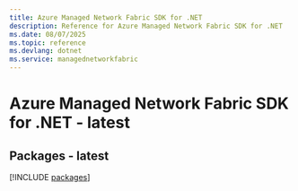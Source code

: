 ```yaml
---
title: Azure Managed Network Fabric SDK for .NET
description: Reference for Azure Managed Network Fabric SDK for .NET
ms.date: 08/07/2025
ms.topic: reference
ms.devlang: dotnet
ms.service: managednetworkfabric
---
```

# Azure Managed Network Fabric SDK for .NET - latest
## Packages - latest
[!INCLUDE [packages](managed-network-fabric-index.md)]